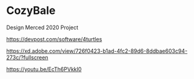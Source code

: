 # CozyBale

Design Merced 2020 Project

https://devpost.com/software/4turtles

https://xd.adobe.com/view/726f0423-b1ad-4fc2-89d6-8ddbae603c94-273c/?fullscreen

https://youtu.be/EcTh6PVkkI0
